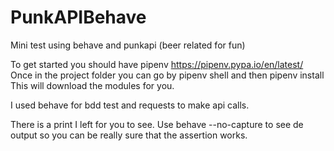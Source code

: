 # PunkAPIBehave
Mini test using behave and punkapi (beer related for fun)

To get started you should have pipenv https://pipenv.pypa.io/en/latest/
Once in the project folder you can go by pipenv shell and then pipenv install
This will download the modules for you.

I used behave for bdd test and requests to make api calls.

There is a print I left for you to see.
Use behave --no-capture to see de output so you can be really sure that the assertion works.
